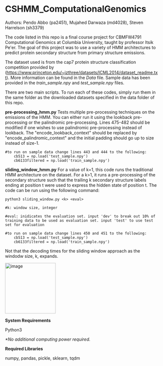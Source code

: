 # CSHMM_ComputationalGenomics
Authors: Pendo Abbo (pa2451), Mujahed Darwaza (md4028), Steven Harrelson (sh3379)

The code listed in this repo is a final course project for CBMFW4791 Computational Genomics at Columbia University, taught by professor Itsik Pe'er. The goal of this project was to use a variety of HMM architectures to predict protein secondary structure from primary structure emissions. 

The dataset used is from the cap7 protein structure classification competition provided by (https://www.princeton.edu/~jzthree/datasets/ICML2014/dataset_readme.txt). More information can be found in the _Data_ file. Sample data has been provided in the _train_sample.npy_ and _test_sample.npy_ files.

There are two main scripts. To run each of these codes, simply run them in the same folder as the downloaded datasets specified in the data folder of this repo.

**pre-processing_hmm.py** Tests multiple pre-processing techniques on the emissions of the HMM. You can either run it using the lookback pre-processing or the palindromic pre-processing. Lines 475-482 should be modified if one wishes to use palindromic pre-processing instead of lookback. The "encode_lookback_context" should be replaced by "encode_palindromic_context" and the initial padding should go up to size instead of size-1.
   
    #to run on sample data change lines 443 and 444 to the following:
        cb513 = np.load('test_sample.npy')
        cb6133filtered = np.load('train_sample.npy')


**sliding_window_hmm.py** For a value of k=1, this code runs the traditional HMM architecture on the dataset. For a k>1, it runs a pre-processing of the secondary structure such that the trailing k secondary structure labels ending at position t were used to express the hidden state of position t. The code can be run using the following command:
    
    python3 sliding_window.py <k> <eval>
    
    #k: window size, integer
    
    #eval: inidicates the evaluation set. input 'dev' to break out 10% of training data to be used as evaluation set. input 'test' to use test set for evaluation
    
    #to run on sample data change lines 450 and 451 to the following:
        cb513 = np.load('test_sample.npy')
        cb6133filtered = np.load('train_sample.npy')

Not that the decoding times for the sliding window approach as the windodw size, k, expands.

<img width="166" alt="image" src="https://user-images.githubusercontent.com/88948596/167264499-13cf031e-aecc-42e3-b71e-0ec871d676bc.png">

**System Requirements**

Python3

_*No additional computing power required._

**Required Libraries**

numpy, pandas, pickle, sklearn, tqdm
